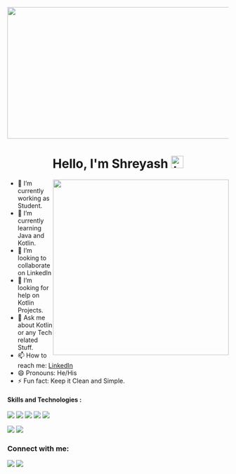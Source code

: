 <p align="center">
  <img width="1500" height="300" src="https://user-images.githubusercontent.com/62322907/109428673-0ebff200-7a1e-11eb-820d-25cad5ee6db8.gif">
</p>

<h1 align="center"> Hello, I'm Shreyash <img src="https://user-images.githubusercontent.com/1303154/88677602-1635ba80-d120-11ea-84d8-d263ba5fc3c0.gif" width="28px" alt="hi"></h1>

<p align="right">
<img width = "400" height = "400" src = "https://user-images.githubusercontent.com/62322907/109534565-79863180-7ae1-11eb-97a9-3c7b68163b14.gif" align="right" hspace="0" vspace="0">
</p>

- 🔭 I’m currently working as Student.
- 🌱 I’m currently learning Java and Kotlin.
- 👯 I’m looking to collaborate on LinkedIn
- 🤔 I’m looking for help on Kotlin Projects.
- 💬 Ask me about Kotlin or any Tech related Stuff.
- 📫 How to reach me: [LinkedIn](https://www.linkedin.com/in/shreyash-asati-28052a168/)
- 😄 Pronouns: He/His
- ⚡ Fun fact: Keep it Clean and Simple.

#### Skills and Technologies :
<p align="left">
<img src="https://forthebadge.com/images/badges/made-with-c-plus-plus.svg">
<img src="https://forthebadge.com/images/badges/made-with-c.svg">
<img src="https://forthebadge.com/images/badges/made-with-java.svg">
<img src="http://ForTheBadge.com/images/badges/uses-git.svg">
<img src="https://forthebadge.com/images/badges/open-source.svg">
</p>

<img src = "https://github-readme-stats.vercel.app/api?username=shreyash41">
<img src = "https://github-readme-stats.vercel.app/api/top-langs/?username=Shreyash41&layout=compact">

<h3 align="left">Connect with me:</h3>
<p align="left">
<a href="https://www.linkedin.com/in/shreyash-asati-28052a168/" target="blank"><img src="https://img.shields.io/badge/LinkedIn-0077B5?style=for-the-badge&logo=linkedin&logoColor=white" /></a>
<a href="https://stackoverflow.com/users/14073916/alien-hunter" target="blank"><img src="https://img.shields.io/badge/Stack_Overflow-FE7A16?style=for-the-badge&logo=stack-overflow&logoColor=white" /></a>
</p>
